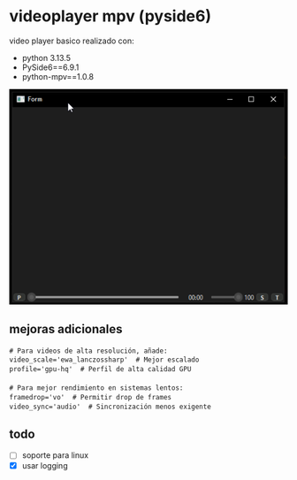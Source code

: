 # videoplayer mpv (pyside6)

video player basico realizado con:
 - python 3.13.5
 - PySide6==6.9.1
 - python-mpv==1.0.8

 ![](capture.png)

## mejoras adicionales

```cmd
# Para videos de alta resolución, añade:
video_scale='ewa_lanczossharp'  # Mejor escalado
profile='gpu-hq'  # Perfil de alta calidad GPU

# Para mejor rendimiento en sistemas lentos:
framedrop='vo'  # Permitir drop de frames
video_sync='audio'  # Sincronización menos exigente
```

## todo
- [ ] soporte para linux
- [x] usar logging